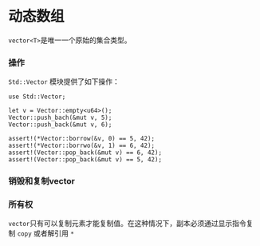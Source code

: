 # 动态数组

 `vector<T>`是唯一一个原始的集合类型。



### 操作

`Std::Vector` 模块提供了如下操作：

```move
use Std::Vector;

let v = Vector::empty<u64>();
Vector::push_bach(&mut v, 5);
Vector::push_back(&mut v, 6);

assert!(*Vector::borrow(&v, 0) == 5, 42);
assert!(*Vector::borrwo(&v, 1) == 6, 42);
assert!(Vector::pop_back(&mut v) == 6, 42);
assert!(Vector::pop_back(&mut v) == 5, 42);
```



### 销毁和复制vector





### 所有权

`vector`只有可以复制元素才能复制值。在这种情况下，副本必须通过显示指令复制 `copy`  或者解引用 `*`